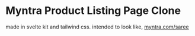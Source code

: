 # Myntra Product Listing Page Clone 

made in svelte kit and tailwind css.
intended to look like, [myntra.com/saree](https://www.myntra.com/saree)
